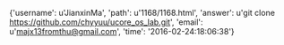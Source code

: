 {'username': u'JianxinMa', 'path': u'1168/1168.html', 'answer': u'git clone https://github.com/chyyuu/ucore_os_lab.git', 'email': u'majx13fromthu@gmail.com', 'time': '2016-02-24:18:06:38'}